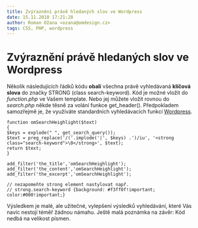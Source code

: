```yaml
---
title: Zvýraznění právě hledaných slov ve Wordpress
date: 15.11.2010 17:21:28
author: Roman Ožana <ozana@omdesign.cz>
tags: CSS, PHP, wordpress
---
```



# Zvýraznění právě hledaných slov ve Wordpress

Několik následujících řádků kódu **obalí** všechna právě vyhledávaná **klíčová slova** do značky STRONG (class search-keyword). Kód je možné vložit do *function.php* ve Vašem template. Nebo jej můžete vložit rovnou do *search.php* někde těsně za volání funkce get_header(). Předpokladem samozřejmě je, že využíváte standardních vyhledávacích funkcí [Wordpress](http://codex.wordpress.org/Function_Reference/get_search_form).


    function omSearchHeighlight($text)
    {
    $keys = explode(" ", get_search_query());
    $text = preg_replace('/('.implode('|', $keys) .')/iu', '<strong class="search-keyword">\0</strong>', $text);
    return $text;
    }
    
    add_filter('the_title','omSearchHeighlight');
    add_filter('the_content','omSearchHeighlight');
    add_filter('the_excerpt','omSearchHeighlight');
    
    // nezapomeňte strong element nastylovat např.
    // strong.search-keyword {background: #f3ff0f!important; color:#000!important;}


 Výsledkem je malé, ale užitečné, vylepšení výsledků vyhledávání, které Vás navíc nestojí téměř žádnou námahu. Ještě malá poznámka na závěr: Kód nedbá na velikost písmen.